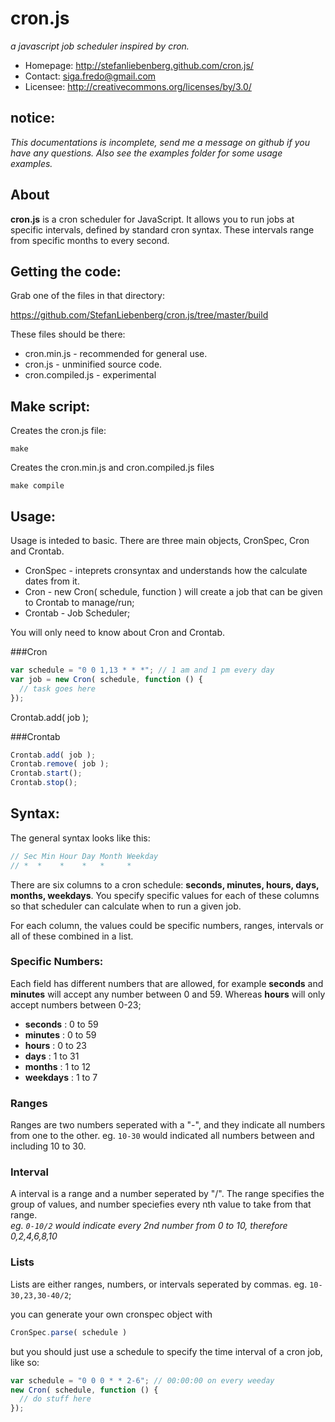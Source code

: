# cron.js

_a javascript job scheduler inspired by cron._

* Homepage: http://stefanliebenberg.github.com/cron.js/  
* Contact: siga.fredo@gmail.com  
* Licensee: http://creativecommons.org/licenses/by/3.0/  

## notice:

_This documentations is incomplete, send me a message on github if you have any questions. Also see the examples folder for some usage examples._


## About

**cron.js** is a cron scheduler for JavaScript. It allows you to run jobs at specific intervals, defined by standard cron syntax. These intervals range from specific months to every second.


## Getting the code:
 

Grab one of the files in that directory:

  https://github.com/StefanLiebenberg/cron.js/tree/master/build
  
These files should be there:

  *  cron.min.js      - recommended for general use.
  *  cron.js          - unminified source code.
  *  cron.compiled.js - experimental


## Make script:


Creates the cron.js file:

```shell
make
```

Creates the cron.min.js and cron.compiled.js files

```shell
make compile
```

Usage:
---

Usage is inteded to basic. There are three main objects, CronSpec, Cron and Crontab.

* CronSpec - inteprets cronsyntax and understands how the calculate dates from it.
* Cron     - new Cron( schedule, function ) will create a job that can be given to Crontab to manage/run;
* Crontab  - Job Scheduler;

You will only need to know about Cron and Crontab.

###Cron


```javascript
var schedule = "0 0 1,13 * * *"; // 1 am and 1 pm every day
var job = new Cron( schedule, function () {
  // task goes here
});
```

Crontab.add( job );

###Crontab

```javascript
Crontab.add( job );
Crontab.remove( job );
Crontab.start();
Crontab.stop();
```


## Syntax:


The general syntax looks like this:

```javascript
// Sec Min Hour Day Month Weekday  
// *  *    *    *   *     *        
```

There are six columns to a cron schedule: **seconds, minutes, hours, days, months, weekdays**.
You specify specific values for each of these columns so that scheduler can calculate when to run a given job. 

For each column, the values could be specific numbers, ranges, intervals or all of these combined in a list. 


### Specific Numbers:

Each field has different numbers that are allowed, for example **seconds** and **minutes** will accept any number between 0 and 59. 
Whereas **hours** will only accept numbers between 0-23;

* **seconds**  : 0 to 59
* **minutes**  : 0 to 59
* **hours**    : 0 to 23
* **days**     : 1 to 31
* **months**   : 1 to 12
* **weekdays** : 1 to 7

### Ranges
  Ranges are two numbers seperated with a "-", and they indicate all numbers from one to the other. 
  eg. `10-30` would indicated all numbers between and including 10 to 30.
  
### Interval
  A interval is a range and a number seperated by "/". The range specifies the group of values, and number speciefies every nth value to take from that range.  
  _eg. `0-10/2` would indicate every 2nd number from 0 to 10, therefore 0,2,4,6,8,10_

### Lists
  Lists are either ranges, numbers, or intervals seperated by commas. eg. `10-30,23,30-40/2`;

 

you can generate your own cronspec object with

```javascript
CronSpec.parse( schedule )
```

but you should just use a schedule to specify the time interval of a cron job, like so:

```javascript
var schedule = "0 0 0 * * 2-6"; // 00:00:00 on every weeday
new Cron( schedule, function () {
  // do stuff here
});
```
